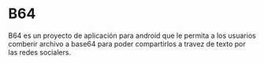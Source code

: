 # B64
B64 es un proyecto de aplicación para android que le permita a los usuarios comberir archivo a base64 para poder compartirlos a travez de texto por las redes socialers.
